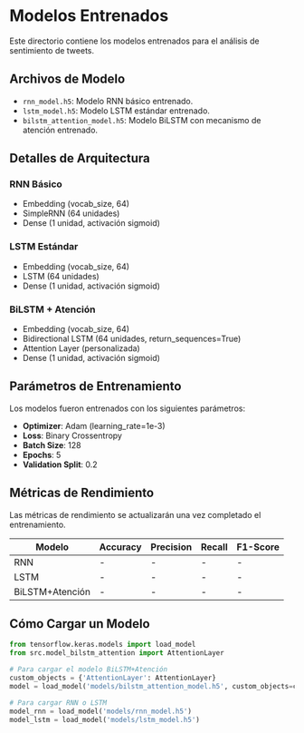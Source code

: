 # Modelos Entrenados

Este directorio contiene los modelos entrenados para el análisis de sentimiento de tweets.

## Archivos de Modelo

- `rnn_model.h5`: Modelo RNN básico entrenado.
- `lstm_model.h5`: Modelo LSTM estándar entrenado.
- `bilstm_attention_model.h5`: Modelo BiLSTM con mecanismo de atención entrenado.

## Detalles de Arquitectura

### RNN Básico
- Embedding (vocab_size, 64)
- SimpleRNN (64 unidades)
- Dense (1 unidad, activación sigmoid)

### LSTM Estándar
- Embedding (vocab_size, 64)
- LSTM (64 unidades)
- Dense (1 unidad, activación sigmoid)

### BiLSTM + Atención
- Embedding (vocab_size, 64)
- Bidirectional LSTM (64 unidades, return_sequences=True)
- Attention Layer (personalizada)
- Dense (1 unidad, activación sigmoid)

## Parámetros de Entrenamiento

Los modelos fueron entrenados con los siguientes parámetros:

- **Optimizer**: Adam (learning_rate=1e-3)
- **Loss**: Binary Crossentropy
- **Batch Size**: 128
- **Epochs**: 5
- **Validation Split**: 0.2

## Métricas de Rendimiento

Las métricas de rendimiento se actualizarán una vez completado el entrenamiento.

| Modelo | Accuracy | Precision | Recall | F1-Score |
|--------|----------|-----------|--------|----------|
| RNN    | -        | -         | -      | -        |
| LSTM   | -        | -         | -      | -        |
| BiLSTM+Atención | - | -       | -      | -        |

## Cómo Cargar un Modelo

```python
from tensorflow.keras.models import load_model
from src.model_bilstm_attention import AttentionLayer

# Para cargar el modelo BiLSTM+Atención
custom_objects = {'AttentionLayer': AttentionLayer}
model = load_model('models/bilstm_attention_model.h5', custom_objects=custom_objects)

# Para cargar RNN o LSTM
model_rnn = load_model('models/rnn_model.h5')
model_lstm = load_model('models/lstm_model.h5')
```
